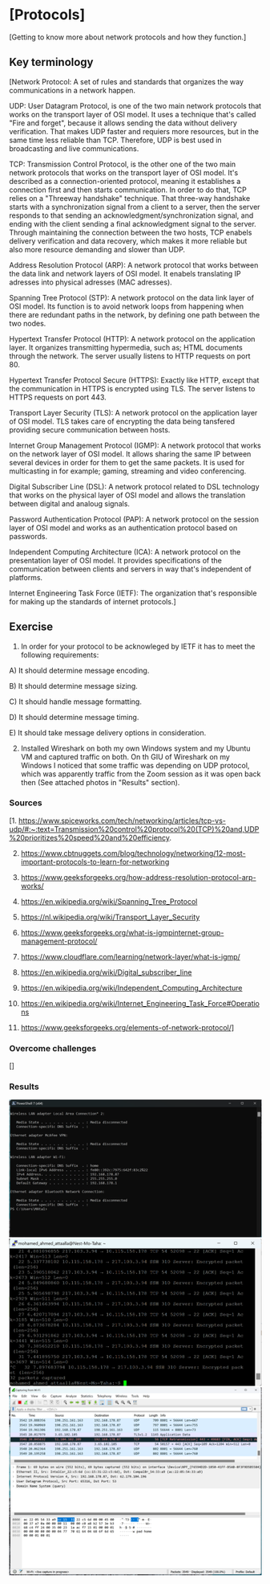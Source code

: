 # [Protocols]
[Getting to know more about network protocols and how they function.]

## Key terminology
[Network Protocol: A set of rules and standards that organizes the way communications in a network happen.

UDP: User Datagram Protocol, is one of the two main network protocols that works on the transport layer of OSI model. It uses a technique that's called "Fire and forget", because it allows sending the data without delivery verification. That makes UDP faster and requiers more resources, but in the same time less reliable than TCP. Therefore, UDP is best used in broadcasting and live communications.

TCP: Transmission Control Protocol, is the other one of the two main network protocols that works on the transport layer of OSI model. It's described as a connection-oriented protocol, meaning it establishes a connection first and then starts communication. In order to do that, TCP relies on a "Threeway handshake" technique. That three-way handshake starts with a synchronization signal from a client to a server, then the server responds to that sending an acknowledgment/synchronization signal, and ending with the client sending a final acknowledgment signal to the server. Through maintaining the connection between the two hosts, TCP enabels delivery verification and data recovery, which makes it more reliable but also more resource demanding and slower than UDP.

Address Resolution Protocol (ARP): A network protocol that works between the data link and network layers of OSI model. It enabels translating IP adresses into physical adresses (MAC adresses).

Spanning Tree Protocol (STP): A network protocol on the data link layer of OSI model. Its function is to avoid network loops from happening when there are redundant paths in the network, by defining one path between the two nodes.

Hypertext Transfer Protocol (HTTP): A network protocol on the application layer. It organizes transmitting hypermedia, such as; HTML documents through the network. The server usually listens to HTTP requests on port 80.

Hypertext Transfer Protocol Secure (HTTPS): Exactly like HTTP, except that the communication in HTTPS is encrypted using TLS. The server listens to HTTPS requests on port 443.

Transport Layer Security (TLS): A network protocol on the application layer of OSI model. TLS takes care of encrypting the data being tansfered providing secure communication between hosts.

Internet Group Management Protocol (IGMP): A network protocol that works on the network layer of OSI model. It allows sharing the same IP between several devices in order for them to get the same packets. It is used for multicasting in for example; gaming, streaming and video conferencing.

Digital Subscriber Line (DSL): A network protocol related to DSL technology that works on the physical layer of OSI model and allows the translation between digital and analoug signals.

Password Authentication Protocol (PAP): A network protocol on the session layer of OSI model and works as an authentication protocol based on passwords.

Independent Computing Architecture (ICA): A network protocol on the presentation layer of OSI model. It provides specifications of the communication between clients and servers in way that's independent of platforms.

Internet Engineering Task Force (IETF): The organization that's responsible for making up the standards of internet protocols.]

## Exercise
1. In order for your protocol to be acknowleged by IETF it has to meet the following requirements:

A) It should determine message encoding.

B) It should determine message sizing.

C) It should handle message formatting. 

D) It should determine message timing. 
 
E) It should take message delivery options in consideration. 

2. Installed Wireshark on both my own Windows system and my Ubuntu VM and captured traffic on both. On th GIU of Wireshark on my Windows I noticed that some traffic was depending on UDP protocol, which was apparently traffic from the Zoom session as it was open back then (See attached photos in "Results" section).

### Sources
[1. https://www.spiceworks.com/tech/networking/articles/tcp-vs-udp/#:~:text=Transmission%20control%20protocol%20(TCP)%20and,UDP%20prioritizes%20speed%20and%20efficiency.

2. https://www.cbtnuggets.com/blog/technology/networking/12-most-important-protocols-to-learn-for-networking

3. https://www.geeksforgeeks.org/how-address-resolution-protocol-arp-works/

4. https://en.wikipedia.org/wiki/Spanning_Tree_Protocol

5. https://nl.wikipedia.org/wiki/Transport_Layer_Security

6. https://www.geeksforgeeks.org/what-is-igmpinternet-group-management-protocol/

7. https://www.cloudflare.com/learning/network-layer/what-is-igmp/

8. https://en.wikipedia.org/wiki/Digital_subscriber_line

9. https://en.wikipedia.org/wiki/Independent_Computing_Architecture

10. https://en.wikipedia.org/wiki/Internet_Engineering_Task_Force#Operations

11. https://www.geeksforgeeks.org/elements-of-network-protocol/]

### Overcome challenges
[]

### Results
![Default_gateway](https://github.com/Techgrounds-Cloud-9/cloud-9-Atalla90/blob/c49592b5e799e589c45c8354fd31c3c8dd26d33c/00_includes/Networking/Default_gateway.png)
![Wireshark_Linux](https://github.com/Techgrounds-Cloud-9/cloud-9-Atalla90/blob/c49592b5e799e589c45c8354fd31c3c8dd26d33c/00_includes/Networking/Wireshark_Linux.png)
![Wireshark_Windows](https://github.com/Techgrounds-Cloud-9/cloud-9-Atalla90/blob/c49592b5e799e589c45c8354fd31c3c8dd26d33c/00_includes/Networking/Wireshark_Windows.png)